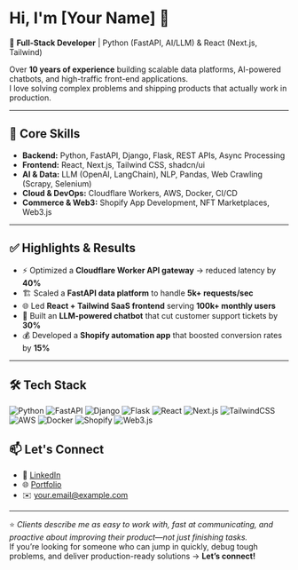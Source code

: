 # Hi, I'm [Your Name] 👋  

🚀 **Full-Stack Developer** | Python (FastAPI, AI/LLM) & React (Next.js, Tailwind)  

Over **10 years of experience** building scalable data platforms, AI-powered chatbots, and high-traffic front-end applications.  
I love solving complex problems and shipping products that actually work in production.  

---

## 🔑 Core Skills

- **Backend:** Python, FastAPI, Django, Flask, REST APIs, Async Processing  
- **Frontend:** React, Next.js, Tailwind CSS, shadcn/ui  
- **AI & Data:** LLM (OpenAI, LangChain), NLP, Pandas, Web Crawling (Scrapy, Selenium)  
- **Cloud & DevOps:** Cloudflare Workers, AWS, Docker, CI/CD  
- **Commerce & Web3:** Shopify App Development, NFT Marketplaces, Web3.js  

---

## ✅ Highlights & Results

- ⚡ Optimized a **Cloudflare Worker API gateway** → reduced latency by **40%**  
- 🏗️ Scaled a **FastAPI data platform** to handle **5k+ requests/sec**  
- 🌐 Led **React + Tailwind SaaS frontend** serving **100k+ monthly users**  
- 🤖 Built an **LLM-powered chatbot** that cut customer support tickets by **30%**  
- 💰 Developed a **Shopify automation app** that boosted conversion rates by **15%**  

---

## 🛠️ Tech Stack  

![Python](https://img.shields.io/badge/-Python-3776AB?logo=python&logoColor=white) 
![FastAPI](https://img.shields.io/badge/-FastAPI-009688?logo=fastapi&logoColor=white) 
![Django](https://img.shields.io/badge/-Django-092E20?logo=django&logoColor=white) 
![Flask](https://img.shields.io/badge/-Flask-000000?logo=flask&logoColor=white) 
![React](https://img.shields.io/badge/-React-61DAFB?logo=react&logoColor=black) 
![Next.js](https://img.shields.io/badge/-Next.js-000000?logo=nextdotjs&logoColor=white) 
![TailwindCSS](https://img.shields.io/badge/-TailwindCSS-38B2AC?logo=tailwind-css&logoColor=white) 
![AWS](https://img.shields.io/badge/-AWS-232F3E?logo=amazon-aws&logoColor=white) 
![Docker](https://img.shields.io/badge/-Docker-2496ED?logo=docker&logoColor=white) 
![Shopify](https://img.shields.io/badge/-Shopify-7AB55C?logo=shopify&logoColor=white) 
![Web3.js](https://img.shields.io/badge/-Web3.js-F16822?logo=web3.js&logoColor=white)


## 📫 Let's Connect

- 💼 [LinkedIn](https://www.linkedin.com/in/yourprofile)  
- 🌐 [Portfolio](https://yourwebsite.com)  
- ✉️ your.email@example.com  

---

⭐️ *Clients describe me as easy to work with, fast at communicating, and proactive about improving their product—not just finishing tasks.*  
If you’re looking for someone who can jump in quickly, debug tough problems, and deliver production-ready solutions → **Let’s connect!**
